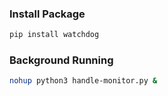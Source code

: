 ### Install Package

```bash
pip install watchdog
```
### Background Running

```bash
nohup python3 handle-monitor.py &
```
